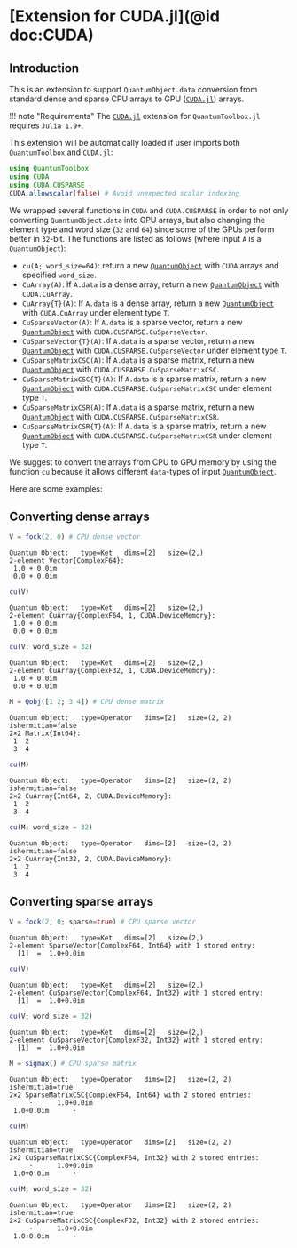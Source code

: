 # [Extension for CUDA.jl](@id doc:CUDA)

## Introduction

This is an extension to support `QuantumObject.data` conversion from standard dense and sparse CPU arrays to GPU ([`CUDA.jl`](https://github.com/JuliaGPU/CUDA.jl)) arrays.

!!! note "Requirements"
    The [`CUDA.jl`](https://github.com/JuliaGPU/CUDA.jl) extension for `QuantumToolbox.jl` requires `Julia 1.9+`.

This extension will be automatically loaded if user imports both `QuantumToolbox` and [`CUDA.jl`](https://github.com/JuliaGPU/CUDA.jl):

```julia
using QuantumToolbox
using CUDA
using CUDA.CUSPARSE
CUDA.allowscalar(false) # Avoid unexpected scalar indexing
```

We wrapped several functions in `CUDA` and `CUDA.CUSPARSE` in order to not only converting `QuantumObject.data` into GPU arrays, but also changing the element type and word size (`32` and `64`) since some of the GPUs perform better in `32`-bit. The functions are listed as follows (where input `A` is a [`QuantumObject`](@ref)):

- `cu(A; word_size=64)`: return a new [`QuantumObject`](@ref) with `CUDA` arrays and specified `word_size`.
- `CuArray(A)`: If `A.data` is a dense array, return a new [`QuantumObject`](@ref) with `CUDA.CuArray`.
- `CuArray{T}(A)`: If `A.data` is a dense array, return a new [`QuantumObject`](@ref) with `CUDA.CuArray` under element type `T`.
- `CuSparseVector(A)`: If `A.data` is a sparse vector, return a new [`QuantumObject`](@ref) with `CUDA.CUSPARSE.CuSparseVector`.
- `CuSparseVector{T}(A)`: If `A.data` is a sparse vector, return a new [`QuantumObject`](@ref) with `CUDA.CUSPARSE.CuSparseVector` under element type `T`.
- `CuSparseMatrixCSC(A)`: If `A.data` is a sparse matrix, return a new [`QuantumObject`](@ref) with `CUDA.CUSPARSE.CuSparseMatrixCSC`.
- `CuSparseMatrixCSC{T}(A)`: If `A.data` is a sparse matrix, return a new [`QuantumObject`](@ref) with `CUDA.CUSPARSE.CuSparseMatrixCSC` under element type `T`.
- `CuSparseMatrixCSR(A)`: If `A.data` is a sparse matrix, return a new [`QuantumObject`](@ref) with `CUDA.CUSPARSE.CuSparseMatrixCSR`.
- `CuSparseMatrixCSR{T}(A)`: If `A.data` is a sparse matrix, return a new [`QuantumObject`](@ref) with `CUDA.CUSPARSE.CuSparseMatrixCSR` under element type `T`.

We suggest to convert the arrays from CPU to GPU memory by using the function `cu` because it allows different `data`-types of input [`QuantumObject`](@ref).

Here are some examples:

## Converting dense arrays

```julia
V = fock(2, 0) # CPU dense vector
```

```
Quantum Object:   type=Ket   dims=[2]   size=(2,)
2-element Vector{ComplexF64}:
 1.0 + 0.0im
 0.0 + 0.0im
```

```julia
cu(V)
```

```
Quantum Object:   type=Ket   dims=[2]   size=(2,)
2-element CuArray{ComplexF64, 1, CUDA.DeviceMemory}:
 1.0 + 0.0im
 0.0 + 0.0im
```

```julia
cu(V; word_size = 32)
```

```
Quantum Object:   type=Ket   dims=[2]   size=(2,)
2-element CuArray{ComplexF32, 1, CUDA.DeviceMemory}:
 1.0 + 0.0im
 0.0 + 0.0im
```

```julia
M = Qobj([1 2; 3 4]) # CPU dense matrix
```

```
Quantum Object:   type=Operator   dims=[2]   size=(2, 2)   ishermitian=false
2×2 Matrix{Int64}:
 1  2
 3  4
```

```julia
cu(M)
```

```
Quantum Object:   type=Operator   dims=[2]   size=(2, 2)   ishermitian=false
2×2 CuArray{Int64, 2, CUDA.DeviceMemory}:
 1  2
 3  4
```

```julia
cu(M; word_size = 32)
```

```
Quantum Object:   type=Operator   dims=[2]   size=(2, 2)   ishermitian=false
2×2 CuArray{Int32, 2, CUDA.DeviceMemory}:
 1  2
 3  4
```

## Converting sparse arrays

```julia
V = fock(2, 0; sparse=true) # CPU sparse vector
```

```
Quantum Object:   type=Ket   dims=[2]   size=(2,)
2-element SparseVector{ComplexF64, Int64} with 1 stored entry:
  [1]  =  1.0+0.0im
```

```julia
cu(V)
```

```
Quantum Object:   type=Ket   dims=[2]   size=(2,)
2-element CuSparseVector{ComplexF64, Int32} with 1 stored entry:
  [1]  =  1.0+0.0im
```

```julia
cu(V; word_size = 32)
```

```
Quantum Object:   type=Ket   dims=[2]   size=(2,)
2-element CuSparseVector{ComplexF32, Int32} with 1 stored entry:
  [1]  =  1.0+0.0im
```

```julia
M = sigmax() # CPU sparse matrix
```

```
Quantum Object:   type=Operator   dims=[2]   size=(2, 2)   ishermitian=true
2×2 SparseMatrixCSC{ComplexF64, Int64} with 2 stored entries:
     ⋅      1.0+0.0im
 1.0+0.0im      ⋅    
```

```julia
cu(M)
```

```
Quantum Object:   type=Operator   dims=[2]   size=(2, 2)   ishermitian=true
2×2 CuSparseMatrixCSC{ComplexF64, Int32} with 2 stored entries:
     ⋅      1.0+0.0im
 1.0+0.0im      ⋅    
```

```julia
cu(M; word_size = 32)
```

```
Quantum Object:   type=Operator   dims=[2]   size=(2, 2)   ishermitian=true
2×2 CuSparseMatrixCSC{ComplexF32, Int32} with 2 stored entries:
     ⋅      1.0+0.0im
 1.0+0.0im      ⋅    
```
